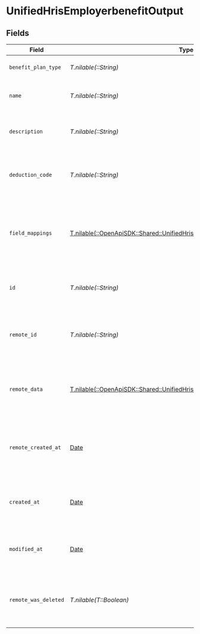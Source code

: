 # UnifiedHrisEmployerbenefitOutput


## Fields

| Field                                                                                                                                                  | Type                                                                                                                                                   | Required                                                                                                                                               | Description                                                                                                                                            | Example                                                                                                                                                |
| ------------------------------------------------------------------------------------------------------------------------------------------------------ | ------------------------------------------------------------------------------------------------------------------------------------------------------ | ------------------------------------------------------------------------------------------------------------------------------------------------------ | ------------------------------------------------------------------------------------------------------------------------------------------------------ | ------------------------------------------------------------------------------------------------------------------------------------------------------ |
| `benefit_plan_type`                                                                                                                                    | *T.nilable(::String)*                                                                                                                                  | :heavy_minus_sign:                                                                                                                                     | The type of the benefit plan                                                                                                                           | Health Insurance                                                                                                                                       |
| `name`                                                                                                                                                 | *T.nilable(::String)*                                                                                                                                  | :heavy_minus_sign:                                                                                                                                     | The name of the employer benefit                                                                                                                       | Company Health Plan                                                                                                                                    |
| `description`                                                                                                                                          | *T.nilable(::String)*                                                                                                                                  | :heavy_minus_sign:                                                                                                                                     | The description of the employer benefit                                                                                                                | Comprehensive health insurance coverage for employees                                                                                                  |
| `deduction_code`                                                                                                                                       | *T.nilable(::String)*                                                                                                                                  | :heavy_minus_sign:                                                                                                                                     | The deduction code for the employer benefit                                                                                                            | HEALTH-001                                                                                                                                             |
| `field_mappings`                                                                                                                                       | [T.nilable(::OpenApiSDK::Shared::UnifiedHrisEmployerbenefitOutputFieldMappings)](../../models/shared/unifiedhrisemployerbenefitoutputfieldmappings.md) | :heavy_minus_sign:                                                                                                                                     | The custom field mappings of the object between the remote 3rd party & Panora                                                                          | {<br/>"custom_field_1": "value1",<br/>"custom_field_2": "value2"<br/>}                                                                                 |
| `id`                                                                                                                                                   | *T.nilable(::String)*                                                                                                                                  | :heavy_minus_sign:                                                                                                                                     | The UUID of the employer benefit record                                                                                                                | 801f9ede-c698-4e66-a7fc-48d19eebaa4f                                                                                                                   |
| `remote_id`                                                                                                                                            | *T.nilable(::String)*                                                                                                                                  | :heavy_minus_sign:                                                                                                                                     | The remote ID of the employer benefit in the context of the 3rd Party                                                                                  | benefit_1234                                                                                                                                           |
| `remote_data`                                                                                                                                          | [T.nilable(::OpenApiSDK::Shared::UnifiedHrisEmployerbenefitOutputRemoteData)](../../models/shared/unifiedhrisemployerbenefitoutputremotedata.md)       | :heavy_minus_sign:                                                                                                                                     | The remote data of the employer benefit in the context of the 3rd Party                                                                                | {<br/>"raw_data": {<br/>"additional_field": "some value"<br/>}<br/>}                                                                                   |
| `remote_created_at`                                                                                                                                    | [Date](https://ruby-doc.org/stdlib-2.6.1/libdoc/date/rdoc/Date.html)                                                                                   | :heavy_minus_sign:                                                                                                                                     | The date when the employer benefit was created in the 3rd party system                                                                                 | 2024-10-01T12:00:00Z                                                                                                                                   |
| `created_at`                                                                                                                                           | [Date](https://ruby-doc.org/stdlib-2.6.1/libdoc/date/rdoc/Date.html)                                                                                   | :heavy_minus_sign:                                                                                                                                     | The created date of the employer benefit record                                                                                                        | 2024-10-01T12:00:00Z                                                                                                                                   |
| `modified_at`                                                                                                                                          | [Date](https://ruby-doc.org/stdlib-2.6.1/libdoc/date/rdoc/Date.html)                                                                                   | :heavy_minus_sign:                                                                                                                                     | The last modified date of the employer benefit record                                                                                                  | 2024-10-01T12:00:00Z                                                                                                                                   |
| `remote_was_deleted`                                                                                                                                   | *T.nilable(T::Boolean)*                                                                                                                                | :heavy_minus_sign:                                                                                                                                     | Indicates if the employer benefit was deleted in the remote system                                                                                     | false                                                                                                                                                  |